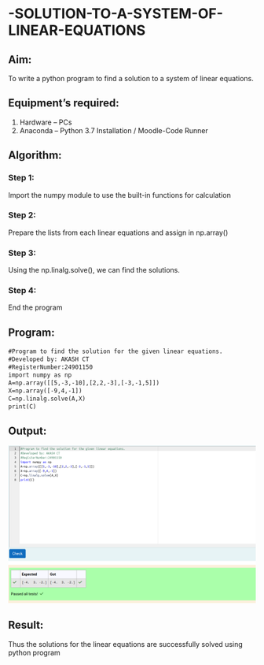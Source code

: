 # -SOLUTION-TO-A-SYSTEM-OF-LINEAR-EQUATIONS
## Aim:
To write a python program to find a solution to a system of linear equations.
## Equipment’s required:
1. 	Hardware – PCs
2. 	Anaconda – Python 3.7 Installation / Moodle-Code Runner
## Algorithm:
### Step 1: 
Import the numpy module to use the built-in functions for calculation
### Step 2: 
Prepare the lists from each linear equations and assign in np.array()
### Step 3: 
Using the np.linalg.solve(), we can find the solutions.
### Step 4: 
End the program
## Program:
```
#Program to find the solution for the given linear equations.
#Developed by: AKASH CT
#RegisterNumber:24901150
import numpy as np
A=np.array([[5,-3,-10],[2,2,-3],[-3,-1,5]])
X=np.array([-9,4,-1])
C=np.linalg.solve(A,X)
print(C)
```

## Output:
![Output](ss.png)
## Result: 
Thus the solutions for the linear equations are successfully solved using python program

